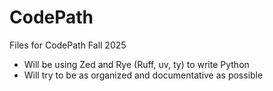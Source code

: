# CodePath
Files for CodePath Fall 2025

- Will be using Zed and Rye (Ruff, uv, ty) to write Python
- Will try to be as organized and documentative as possible
